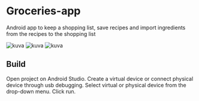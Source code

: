 # Groceries-app
Android app to keep a shopping list, save recipes and import ingredients from the recipes to the shopping list

![kuva](https://user-images.githubusercontent.com/48647132/149255893-f962e2a5-452d-4a4f-9573-7a88af8bd78e.png)
![kuva](https://user-images.githubusercontent.com/48647132/149255784-913626da-3bc2-4782-aa73-04088332e0fe.png)
![kuva](https://user-images.githubusercontent.com/48647132/149255953-f46d32d0-43a9-45ba-be39-0f09108d9d30.png)

## Build
  Open project on Android Studio.
  Create a virtual device or connect physical device through usb debugging.
  Select virtual or physical device from the drop-down menu.
  Click run.
 
 

